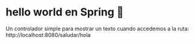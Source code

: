 # hello world en Spring :leaves:

Un controlador simple para mostrar un texto cuando accedemos a la ruta: http://localhost:8080/saludar/hola 

